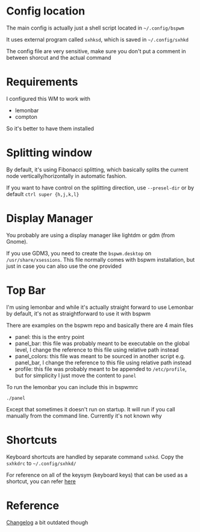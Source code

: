 # Config location
The main config is actually just a shell script located in `~/.config/bspwm`

It uses external program called `sxhksd`, which is saved in `~/.config/sxhkd`

The config file are very sensitive, make sure you don't put a comment in between shorcut and the actual command

# Requirements

I configured this WM to work with
- lemonbar
- compton

So it's better to have them installed

# Splitting window

By default, it's using Fibonacci splitting, which basically splits the current node vertically/horizontally in automatic fashion. 

If you want to have control on the splitting direction, use `--presel-dir` or by default `ctrl super {h,j,k,l}`

# Display Manager

You probably are using a display manager like lightdm or gdm (from Gnome). 

If you use GDM3, you need to create the `bspwm.desktop` on `/usr/share/xsessions`. This file normally comes with bspwm installation, but just in case you can also use the one provided

# Top Bar

I'm using lemonbar and while it's actually straight forward to use Lemonbar by default, it's not as straightforward to use it with bspwm

There are examples on the bspwm repo and basically there are 4 main files
- panel: this is the entry point
- panel_bar: this file was probably meant to be executable on the global level, I change the reference to this file using relative path instead
- panel_colors:  this file was meant to be sourced in another script e.g. panel_bar, I change the reference to this file using relative path instead
- profile: this file was probably meant to be appended to `/etc/profile`, but for simplicity I just move the content to `panel`

To run the lemonbar you can include this in bspwmrc

```
./panel
```

Except that sometimes it doesn't run on startup. It will run if you call manually from the command line. Currently it's not known why

# Shortcuts

Keyboard shortcuts are handled by separate command `sxhkd`. Copy the `sxhkdrc` to `~/.config/sxhkd/`

For reference on all of the keysym (keyboard keys) that can be used as a shortcut, you can refer [here](http://wiki.linuxquestions.org/wiki/List_of_keysyms)

# Reference

[Changelog](https://madnight.github.io/bspwm/CHANGELOG/) a bit outdated though
